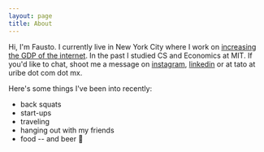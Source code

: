 ```yaml
---
layout: page
title: About
---
```


Hi, I'm Fausto. I currently live in New York City where I work on [increasing the GDP of the internet](https://stripe.com/). In the past I studied CS and Economics at MIT.
If you'd like to chat, shoot me a message on [instagram](https://instagram.com/instagruom), [linkedin](https://linkedin.com/in/fausto-uribe) or at tato at uribe dot com dot mx.

Here's some things I've been into recently:

- back squats
- start-ups
- traveling
- hanging out with my friends
- food -- and beer 🍺
